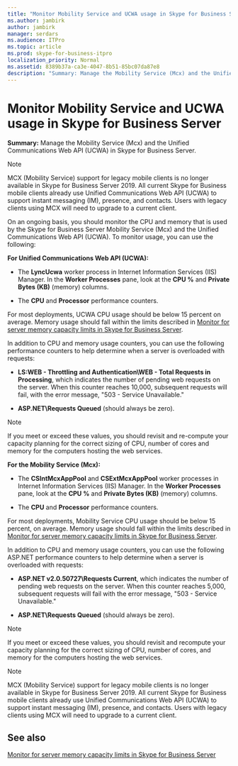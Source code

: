```yaml
---
title: "Monitor Mobility Service and UCWA usage in Skype for Business Server"
ms.author: jambirk
author: jambirk
manager: serdars
ms.audience: ITPro
ms.topic: article
ms.prod: skype-for-business-itpro
localization_priority: Normal
ms.assetid: 8389b37a-ca3e-4047-8b51-85bc07da87e8
description: "Summary: Manage the Mobility Service (Mcx) and the Unified Communications Web API (UCWA) in Skype for Business Server."
---
```


# Monitor Mobility Service and UCWA usage in Skype for Business Server
 
**Summary:** Manage the Mobility Service (Mcx) and the Unified Communications Web API (UCWA) in Skype for Business Server.

> [!NOTE]
> MCX (Mobility Service) support for legacy mobile clients is no longer available in Skype for Business Server 2019. All current Skype for Business mobile clients already use Unified Communications Web API (UCWA) to support instant messaging (IM), presence, and contacts. Users with legacy clients using MCX will need to upgrade to a current client.
  
On an ongoing basis, you should monitor the CPU and memory that is used by the Skype for Business Server Mobility Service (Mcx) and the Unified Communications Web API (UCWA). To monitor usage, you can use the following:
  
 **For Unified Communications Web API (UCWA):**
  
- The **LyncUcwa** worker process in Internet Information Services (IIS) Manager. In the **Worker Processes** pane, look at the **CPU %** and **Private Bytes (KB)** (memory) columns.
    
- The **CPU** and **Processor** performance counters.
    
For most deployments, UCWA CPU usage should be below 15 percent on average. Memory usage should fall within the limits described in [Monitor for server memory capacity limits in Skype for Business Server](server-memory-capacity-limits.md).
  
In addition to CPU and memory usage counters, you can use the following performance counters to help determine when a server is overloaded with requests:
  
- **LS:WEB - Throttling and Authentication\WEB - Total Requests in Processing**, which indicates the number of pending web requests on the server. When this counter reaches 10,000, subsequent requests will fail, with the error message, "503 - Service Unavailable."
    
- **ASP.NET\Requests Queued** (should always be zero).
    
> [!NOTE]
> If you meet or exceed these values, you should revisit and re-compute your capacity planning for the correct sizing of CPU, number of cores and memory for the computers hosting the web services. 
  
 **For the Mobility Service (Mcx):**
  
- The **CSIntMcxAppPool** and **CSExtMcxAppPool** worker processes in Internet Information Services (IIS) Manager. In the **Worker Processes** pane, look at the **CPU %** and **Private Bytes (KB)** (memory) columns.
    
- The **CPU** and **Processor** performance counters.
    
For most deployments, Mobility Service CPU usage should be below 15 percent, on average. Memory usage should fall within the limits described in [Monitor for server memory capacity limits in Skype for Business Server](server-memory-capacity-limits.md).
  
In addition to CPU and memory usage counters, you can use the following ASP.NET performance counters to help determine when a server is overloaded with requests:
  
- **ASP.NET v2.0.50727\Requests Current**, which indicates the number of pending web requests on the server. When this counter reaches 5,000, subsequent requests will fail with the error message, "503 - Service Unavailable."
    
- **ASP.NET\Requests Queued** (should always be zero).
    
> [!NOTE]
> If you meet or exceed these values, you should revisit and recompute your capacity planning for the correct sizing of CPU, number of cores, and memory for the computers hosting the web services. 

> [!NOTE]
> MCX (Mobility Service) support for legacy mobile clients is no longer available in Skype for Business Server 2019. All current Skype for Business mobile clients already use Unified Communications Web API (UCWA) to support instant messaging (IM), presence, and contacts. Users with legacy clients using MCX will need to upgrade to a current client.
  
## See also

[Monitor for server memory capacity limits in Skype for Business Server](server-memory-capacity-limits.md)